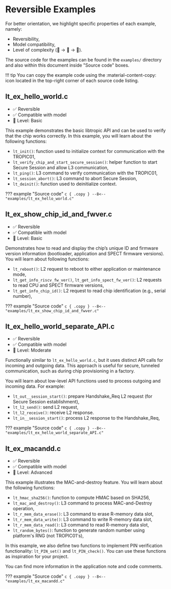 # Reversible Examples

For better orientation, we highlight specific properties of each example, namely:

- Reversibility,
- Model compatibility,
- Level of complexity (🐣 -> 🐤 -> 🐓).

The source code for the examples can be found in the `examples/` directory and also within this document inside "Source code" boxes.

!!! tip
    You can copy the example code using the :material-content-copy: icon located in the top-right corner of each source code listing.

## lt_ex_hello_world.c
- ✅ Reversible
- ✅ Compatible with model
- 🐣 Level: Basic

This example demonstrates the basic libtropic API and can be used to verify that the chip works correctly.
In this example, you will learn about the following functions:

- `lt_init()`: function used to initialize context for communication with the TROPIC01,
- `lt_verify_chip_and_start_secure_session()`: helper function to start Secure Session and allow L3 communication,
- `lt_ping()`: L3 command to verify communication with the TROPIC01,
- `lt_session_abort()`: L3 command to abort Secure Session,
- `lt_deinit()`: function used to deinitialize context.

??? example "Source code"
    ```c { .copy }
    --8<-- "examples/lt_ex_hello_world.c"
    ```

## lt_ex_show_chip_id_and_fwver.c
- ✅ Reversible
- ✅ Compatible with model
- 🐣 Level: Basic

Demonstrates how to read and display the chip’s unique ID and firmware version information (bootloader, application and SPECT firmware versions). You will learn about following functions:

- `lt_reboot()`: L2 request to reboot to either application or maintenance mode,
- `lt_get_info_riscv_fw_ver()`, `lt_get_info_spect_fw_ver()`: L2 requests to read CPU and SPECT firmware versions,
- `lt_get_info_chip_id()`: L2 request to read chip identification (e.g., serial number),

??? example "Source code"
    ```c { .copy }
    --8<-- "examples/lt_ex_show_chip_id_and_fwver.c"
    ```

## lt_ex_hello_world_separate_API.c
- ✅ Reversible
- ✅ Compatible with model
- 🐤 Level: Moderate

Functionally similar to `lt_ex_hello_world.c`, but it uses distinct API calls for incoming and outgoing data. This approach is useful for secure, tunneled communication, such as during chip provisioning in a factory.

You will learn about low-level API functions used to process outgoing and incoming data. For example:

- `lt_out__session_start()`: prepare Handshake_Req L2 request (for Secure Session establishment),
- `lt_l2_send()`: send L2 request,
- `lt_l2_receive()`: receive L2 response.
- `lt_in__session_start()`: process L2 response to the Handshake_Req,

??? example "Source code"
    ```c { .copy }
    --8<-- "examples/lt_ex_hello_world_separate_API.c"
    ```

## lt_ex_macandd.c
- ✅ Reversible
- ✅ Compatible with model
- 🐓 Level: Advanced

This example illustrates the MAC-and-destroy feature. You will learn about the following functions:

- `lt_hmac_sha256()`: function to compute HMAC based on SHA256,
- `lt_mac_and_destroy()`: L3 command to process MAC-and-Destroy operation,
- `lt_r_mem_data_erase()`: L3 command to erase R-memory data slot,
- `lt_r_mem_data_write()`: L3 command to write R-memory data slot,
- `lt_r_mem_data_read()`: L3 command to read R-memory data slot,
- `lt_random_bytes()`: function to generate random number using platform's RNG (not TROPIC01's),

In this example, we also define two functions to implement PIN verification functionality: `lt_PIN_set()` and `lt_PIN_check()`. You can use these functions as inspiration for your project.

You can find more information in the application note and code comments.

??? example "Source code"
    ```c { .copy }
    --8<-- "examples/lt_ex_macandd.c"
    ```